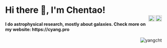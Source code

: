 <h1 align="left">Hi there 👋, I'm Chentao!   
<br>  
<a href="https://twitter.com/cht_yang" target="blank">
  <img align="right" src="https://cdn.jsdelivr.net/npm/simple-icons@3.0.1/icons/twitter.svg" alt="cht_yang" height="20" width="20" />
</a>
<a href="https://linkedin.com/in/chentao-yang-1731347b" target="blank">
  <img align="right" src="https://cdn.jsdelivr.net/npm/simple-icons@3.0.1/icons/linkedin.svg" alt="chentao-yang-1731347b" height="20" width="20" />
</a>
</h1> 

<h4 align="left">I do astrophysical research, mostly about galaxies. Check more on my website: https://cyang.pro</h4>


[//]: # (<img src="https://github-readme-stats.vercel.app/api?username=yangcht&show_icons=true" alt="yangcht" /> </p>)
<p align="right"> <img src="https://komarev.com/ghpvc/?username=yangcht" alt="yangcht" /> </p>
</p>

